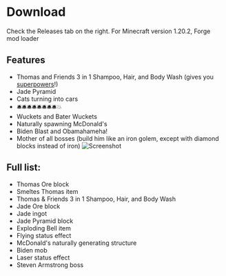# Download
Check the Releases tab on the right.
For Minecraft version 1.20.2, Forge mod loader
## Features
* Thomas and Friends 3 in 1 Shampoo, Hair, and Body Wash (gives you [superpowers](https://www.youtube.com/watch?v=P7I6rmtHB60)!)
* Jade Pyramid
* Cats turning into cars
* 🛎️🛎️🛎️🛎️🛎️🛎️🛎️🛎️💥
* Wuckets and Bater Wuckets
* Naturally spawning McDonald's
* Biden Blast and Obamahameha!
* Mother of all bosses (build him like an iron golem, except with diamond blocks instead of iron)
![Screenshot](https://github.com/MrAnderson1971/cursed_minecraft/blob/master/screenshots/image4.png?raw=true)
## Full list:
* Thomas Ore block 
* Smeltes Thomas item
* Thomas & Friends 3 in 1 Shampoo, Hair, and Body Wash
* Jade Ore block
* Jade ingot
* Jade Pyramid block
* Exploding Bell item
* Flying status effect
* McDonald's naturally generating structure
* Biden mob
* Laser status effect
* Steven Armstrong boss
